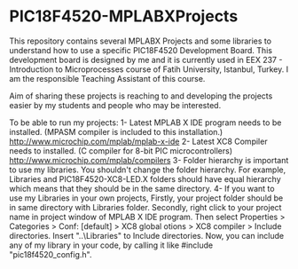 # PIC18F4520-MPLABXProjects
This repository contains several MPLABX Projects and some libraries to understand how to use a specific PIC18F4520 Development Board. This development board is designed by me and it is currently used in EEX 237 - Introduction to Microprocesses course of Fatih University, Istanbul, Turkey. I am the responsible Teaching Assistant of this course.

Aim of sharing these projects is reaching to and developing the projects easier by my students and people who may be interested. 

To be able to run my projects:
1- Latest MPLAB X IDE program needs to be installed. (MPASM compiler is included to this installation.)
  http://www.microchip.com/mplab/mplab-x-ide
2- Latest XC8 Compiler needs to installed. (C compiler for 8-bit PIC microcontrollers)
  http://www.microchip.com/mplab/compilers
3- Folder hierarchy is important to use my libraries. You shouldn't change the folder hierarchy. For example, Libraries and PIC18F4520-XC8-LED.X folders should have equal hierarchy which means that they should be in the same directory.
4- If you want to use my Libraries in your own projects,
  Firstly, your project folder should be in same directory with Libraries folder.
  Secondly, right click to your project name in project window of MPLAB X IDE program. Then select Properties > Categories > Conf: [default] > XC8 global otions > XC8 compiler > Include directories. Insert "..\Libraries" to Include directories.
  Now, you can include any of my library in your code, by calling it like #include "pic18f4520_config.h".
